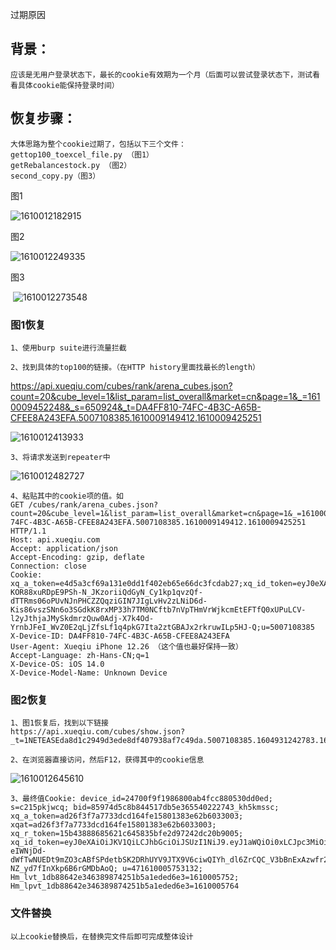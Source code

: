 过期原因

## 背景：

```
应该是无用户登录状态下，最长的cookie有效期为一个月（后面可以尝试登录状态下，测试看看具体cookie能保持登录时间）
```



## 恢复步骤：

```
大体思路为整个cookie过期了，包括以下三个文件：
gettop100_toexcel_file.py （图1）
getRebalancestock.py （图2）
second_copy.py（图3）
```

图1

![1610012182915](C:\Users\61631\AppData\Roaming\Typora\typora-user-images\1610012182915.png)



图2

![1610012249335](C:\Users\61631\AppData\Roaming\Typora\typora-user-images\1610012249335.png)

图3

​	![1610012273548](C:\Users\61631\AppData\Roaming\Typora\typora-user-images\1610012273548.png)



### 图1恢复

```
1、使用burp suite进行流量拦截

```

```
2、找到具体的top100的链接。（在HTTP history里面找最长的length）
```

https://api.xueqiu.com/cubes/rank/arena_cubes.json?count=20&cube_level=1&list_param=list_overall&market=cn&page=1&_=1610009452248&_s=650924&_t=DA4FF810-74FC-4B3C-A65B-CFEE8A243EFA.5007108385.1610009149412.1610009425251

![1610012413933](C:\Users\61631\AppData\Roaming\Typora\typora-user-images\1610012413933.png)

```
3、将请求发送到repeater中
```

![1610012482727](C:\Users\61631\AppData\Roaming\Typora\typora-user-images\1610012482727.png)

```
4、粘贴其中的cookie项的值。如
GET /cubes/rank/arena_cubes.json?count=20&cube_level=1&list_param=list_overall&market=cn&page=1&_=1610009452248&_s=650924&_t=DA4FF810-74FC-4B3C-A65B-CFEE8A243EFA.5007108385.1610009149412.1610009425251 HTTP/1.1
Host: api.xueqiu.com
Accept: application/json
Accept-Encoding: gzip, deflate
Connection: close
Cookie: xq_a_token=e4d5a3cf69a131e0dd1f402eb65e66dc3fcdab27;xq_id_token=eyJ0eXAiOiJKV1QiLCJhbGciOiJSUzI1NiJ9.eyJ1aWQiOjUwMDcxMDgzODUsImlzcyI6InVjIiwiZXhwIjoxNjEyNjAwNjExLCJjdG0iOjE2MTAwMDg2MTEyNzEsImNpZCI6IldpQ2lteHBqNUgifQ.dbBPgvEBMjy67oXq6gmFRi9Q8VCID1FOliYIBNNHGhFrWQPmK7AOXB3H0ORZ2Gd_3sQvqSPzUzf8UvWErL7dTx1MA4MKf0kPCM_P4-KOR88xuRDpE9PSh-N_JKzoriiQdGyN_Cy1kp1qvzQf-dTTRms06oPUvNJnPHCZZQqziGIN7JIgLvHv2zLNiD6d-Kis86vszSNn6o3SGdkK8rxMP33h7TM0NCftb7nVpTHmVrWjkcmEtEFTfQ0xUPuLCV-l2yJthjaJMySkdmrzQuw0Adj-X7k4Od-YrnbJFeI_WvZ0E2qLjZfsLf1q4pkG7Ita2ztGBAJx2rkruwILp5HJ-Q;u=5007108385
X-Device-ID: DA4FF810-74FC-4B3C-A65B-CFEE8A243EFA
User-Agent: Xueqiu iPhone 12.26 （这个值也最好保持一致）
Accept-Language: zh-Hans-CN;q=1
X-Device-OS: iOS 14.0
X-Device-Model-Name: Unknown Device
```

### 图2恢复

```
1、图1恢复后，找到以下链接
https://api.xueqiu.com/cubes/show.json?_t=1NETEASEda8d1c2949d3ede8df407938af7c49da.5007108385.1604931242783.1604932210159&_s=a48f5d&ret_last_buy_rb_id=true&mix_rebalancing=true&symbol=ZH2247635
```

```
2、在浏览器直接访问，然后F12，获得其中的cookie信息
```

![1610012645610](C:\Users\61631\AppData\Roaming\Typora\typora-user-images\1610012645610.png)

```
3、最终值Cookie: device_id=24700f9f1986800ab4fcc880530dd0ed; s=c215pkjwcq; bid=85974d5c8b844517db5e365540222743_kh5kmssc; xq_a_token=ad26f3f7a7733dcd164fe15801383e62b6033003; xqat=ad26f3f7a7733dcd164fe15801383e62b6033003; xq_r_token=15b43888685621c645835bfe2d97242dc20b9005; xq_id_token=eyJ0eXAiOiJKV1QiLCJhbGciOiJSUzI1NiJ9.eyJ1aWQiOi0xLCJpc3MiOiJ1YyIsImV4cCI6MTYxMTI4MzA4NCwiY3RtIjoxNjEwMDA1NzE1OTQxLCJjaWQiOiJkOWQwbjRBWnVwIn0.Qtb2eiziDpDCDMJF2Mo1UxRbpyFuhI5O5yFgZSNr0tSLO3jcqXLaKvf_5Sx9BAlAPqxMlQ93cjDw05SSOozpV29liOw1ZN2uqbubJuT7T9Y9vqLu9tfHYu_IUgUs4qE12qqYCVhmtWunmy3zuz0iHQpYh5CmBvnlx_20aJpqhOhxMgultz1iUWjLpI7QTdzUXsHPGEhVgR2GVY-eIWNjDd-dWfTwNUEDt9mZO3cABfSPdetbSK2DRhUYV9JTX9V6ciwQIYh_dl6ZrCQC_V3bBnExAzwfr2iIcquUNIIi3MzwRAdSsLf9VhR7mtyTeQ-NZ_yd7fInXkp6B6rGMDbAoQ; u=471610005753132; Hm_lvt_1db88642e346389874251b5a1eded6e3=1610005752; Hm_lpvt_1db88642e346389874251b5a1eded6e3=1610005764
```

### 文件替换

```
以上cookie替换后，在替换完文件后即可完成整体设计
```

